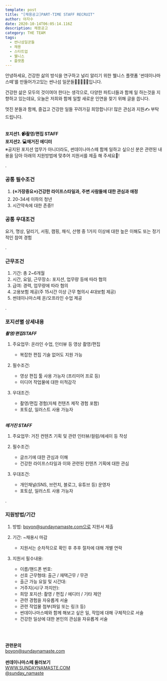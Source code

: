 ```yaml
---
template: post
title: "[채용공고]PART-TIME STAFF RECRUIT"
author: 야자수
date: 2020-10-14T06:05:14.116Z
description: 채용공고
category: THE TEAM
tags:
  - 썬나섬일꾼들
  - 채용
  - 스타트업
  - 웰니스
  - 플랫폼
---
```

안녕하세요, 건강한 삶의 방식을 연구하고 널리 알리기 위한 웰니스 플랫폼 '썬데이나마스떼'를 만들어가고있는 썬나섬 일꾼들🧒👦🧔👱‍♀입니다.

건강한 삶은 모두의 것이여야 한다는 생각으로, 다양한 파트너들과 함께 일 하는것을 지향하고 있는데요,  오늘은 저희와 함께 일할 새로운 인연을 찾기 위해 글을 씁니다.

멋진 분들과 함께, 즐겁고 건강한 일들 꾸려가길 희망합니다! 많은 관심과 지원✍ 부탁드립니다. \
\
\
**포지션1. 📹촬영/편집 STAFF**\
**포지션2. 💻매거진 에디터**\
※공지된 포지션 업무가 아니더라도, 썬데이나마스떼 함께 일하고 싶으신 분은 관련된 내용을 담아 아래의 지원방법에 맞추어 지원서를 제출 해 주세요🤝!

\.
### **공통 필수조건**

1. **(⭐가장중요⭐)건강한 라이프스타일과, 주변 사람들에 대한 관심과 애정**
2. 20-34세 이하의 청년
3. 시간약속에 대한 존중!!

### **공통 우대조건**

요가, 명상, 달리기, 서핑, 캠핑, 채식, 산행 중 1가지 이상에 대한 높은 이해도 또는 정기적인 참여 경험

\.
### **근무조건**

1. 기간: 총 2~6개월
2. 시간, 요일, 근무장소: 포지션, 업무량 등에 따라 협의
3. 급여: 경력, 업무량에 따라 협의
4. 고용보험 제공(주 15시간 이상 근무 협의시 4대보험 제공)
5. 썬데이나마스떼 온/오프라인 수업 제공

\.
### **포지션별 상세내용** 

***촬영/편집STAFF***

1. 주요업무: 온라인 수업, 인터뷰 등 영상 촬영/편집

   * 복잡한 편집 기술 없어도 지원 가능
2. 필수조건:

   * 영상 편집 툴 사용 가능자 (프리미어 프로 등)
   * 미디어 작업물에 대한 미적감각
3. 우대조건:

   * 촬영/편집 경험(자체 컨텐츠 제작 경험 포함)
   * 포토샵, 일러스트 사용 가능자

\
***메거진 STAFF***

1. 주요업무: 거진 컨텐츠 기획 및 관련 인터뷰/컬럼/에세이 등 작성
2. 필수조건:

   * 글쓰기에 대한 관심과 이해
   * 건강한 라이프스타일과 이와 관련된 컨텐츠 기획에 대한 관심
3. 우대조건:

   * 개인채널(SNS, 브런치, 블로그, 유튜브 등) 운영자
   * 포토샵, 일러스트 사용 가능자

\.
### **지원방법/기간**

1. 방법: boyon@sundaynamaste.com으로 지원서 제출
2. 기간: ~채용시 마감

   * 지원서는 순차적으로 확인 후 추후 절차에 대해 개별 연락
3. 지원서 필수내용:

   * 이름/핸드폰 번호:
   * 선호 근무형태: 출근 / 재택근무 / 무관
   * 출근 가능 요일 및 시간대:
   * 거주지(시/구 까지만):
   * 희망 포지션: 촬영 / 편집 / 에디터 / 기타 제안
   * 관련 경험을 자유롭게 서술
   * 관련 작업물 첨부(파일 또는 링크 등)
   * 썬데이나마스떼와 함께 해보고 싶은 일, 작업에 대해 구체적으로 서술
   * 건강한 일상에 대한 본인의 관심을 자유롭게 서술

\
\
\
**관련문의**\
boyon@sundaynamaste.com\
\
**썬데이나마스떼 둘러보기**\
[WWW.SUNDAYNAMASTE.COM](www.sundaynamaste.com)\
[@sunday_namaste](https://www.instagram.com/sunday_namaste/)